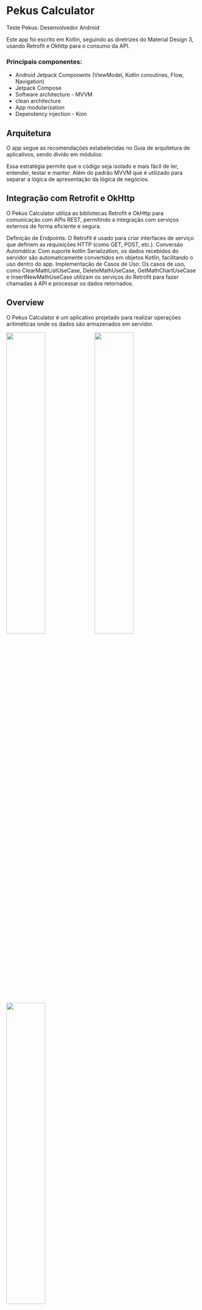 # Pekus Calculator
Teste Pekus: Desenvolvedor Android

Este app foi escrito em Kotlin, seguindo as diretrizes do Material Design 3, usando Retrofit e Okhttp para o consumo da API.

### Principais componentes:

* Android Jetpack Components (ViewModel, Kotlin coroutines, Flow, Navigation)
* Jetpack Compose
* Software architecture - MVVM
* clean architecture
* App modularization
* Dependency injection - Koin
 
## Arquitetura

O app segue as recomendações estabelecidas no Guia de arquitetura de aplicativos, sendo divido em módulos:

Essa estratégia permite que o código seja isolado e mais fácil de ler, entender, testar e manter. Além do padrão MVVM  que é utilizado para separar a lógica de apresentação da lógica de negócios.

## Integração com Retrofit e OkHttp

O Pekus Calculator utiliza as bibliotecas Retrofit e OkHttp para comunicação com APIs REST, permitindo a integração com serviços externos de forma eficiente e segura.

Definição de Endpoints: O Retrofit é usado para criar interfaces de serviço que definem as requisições HTTP (como GET, POST, etc.).
Conversão Automática: Com suporte kotlin Serialization, os dados recebidos do servidor são automaticamente convertidos em objetos Kotlin, facilitando o uso dentro do app.
Implementação de Casos de Uso: Os casos de uso, como ClearMathListUseCase, DeleteMathUseCase, GetMathChartUseCase e InsertNewMathUseCase  utilizam os serviços do Retrofit para fazer chamadas à API e processar os dados retornados.

  
## Overview

O Pekus Calculator é um aplicativo projetado para  realizar operações aritiméticas onde os dados são armazenados em servidor. 

<img src="https://github.com/user-attachments/assets/084a376b-de04-4739-b2d6-4a561aaa3362" width="45%" />
<img src="https://github.com/user-attachments/assets/dafd9c4d-2937-4be4-ad92-578810de13ff" width="45%" />
<img src="https://github.com/user-attachments/assets/37b3bda3-7ece-402e-830e-a67144b158bb" width="45%" />








